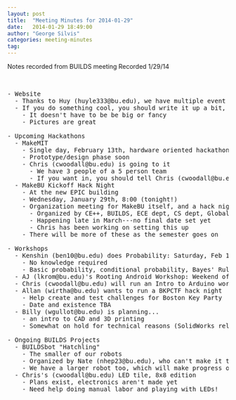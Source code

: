 ```yaml
---
layout: post
title:  "Meeting Minutes for 2014-01-29"
date:   2014-01-29 18:49:00
author: "George Silvis"
categories: meeting-minutes
tag: 
---
```


Notes recorded from BUILDS meeting
Recorded 1/29/14

<!-- more -->

<pre>


- Website
  - Thanks to Huy (huyle333@bu.edu), we have multiple event writeups for recent things!
  - If you do something cool, you should write it up a bit, and email Chris (cwoodall@bu.edu)
    - It doesn't have to be be big or fancy
    - Pictures are great

- Upcoming Hackathons
  - MakeMIT
    - Single day, February 13th, hardware oriented hackathon
    - Prototype/design phase soon
    - Chris (cwoodall@bu.edu) is going to it
      - We have 3 people of a 5 person team
      - If you want in, you should tell Chris (cwoodall@bu.edu)
  - MakeBU Kickoff Hack Night
    - At the new EPIC building
    - Wednesday, January 29th, 8:00 (tonight!)
    - Organization meeting for MakeBU itself, and a hack night
      - Organized by CE++, BUILDS, ECE dept, CS dept, Global Apps Initiative, Women in Computer Science...
      - Happening late in March---no final date set yet
      - Chris has been working on setting this up
    - There will be more of these as the semester goes on

- Workshops
  - Kenshin (ben10@bu.edu) does Probability: Saturday, Feb 1 2:00 PM
    - No knowledge required
    - Basic probability, conditional probability, Bayes' Rule
  - AJ (lkrom@bu.edu)'s Rooting Android Workshop: Weekend of Feb 8
  - Chris (cwoodall@bu.edu) will run an Intro to Arduino workshop
  - Allan (wirtha@bu.edu) wants to run a BKPCTF hack night
    - Help create and test challenges for Boston Key Party
    - Date and existence TBA
  - Billy (wgullot@bu.edu) is planning...
    - an intro to CAD and 3D printing
    - Somewhat on hold for technical reasons (SolidWorks related...)

- Ongoing BUILDS Projects
  - BUILDSbot "Hatchling"
    - The smaller of our robots
    - Organized by Nate (nhep23@bu.edu), who can't make it to meetings
    - We have a larger robot too, which will make progress once we sort out money
  - Chris's (cwoodall@bu.edu) LED tile, 8x8 edition
    - Plans exist, electronics aren't made yet
    - Need help doing manual labor and playing with LEDs!
      

</pre>
